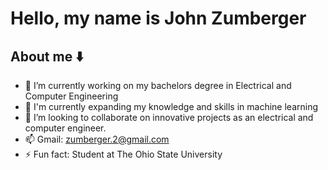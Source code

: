 # Hello, my name is John Zumberger 

## About me ⬇️

<!---
**Damiel2/damiel2** is a ✨ _special_ ✨ repository because its `README.md` (this file) appears on your GitHub profile.
--->
- 🔭 I’m currently working on my bachelors degree in Electrical and Computer Engineering
- 🌱 I'm currently expanding my knowledge and skills in machine learning
- 👯 I’m looking to collaborate on innovative projects as an electrical and computer engineer.
- 📫 Gmail: zumberger.2@gmail.com
- ⚡ Fun fact: Student at The Ohio State University

